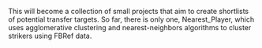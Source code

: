 This will become a collection of small projects that aim to create shortlists of potential transfer targets. So far, there is only one, Nearest_Player, which uses agglomerative clustering and nearest-neighbors algorithms to cluster strikers using FBRef data.

